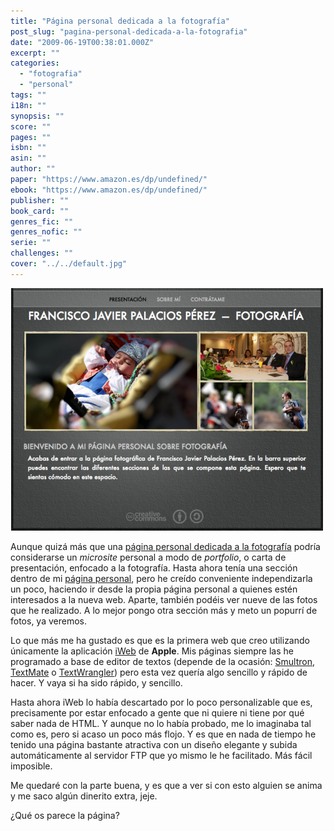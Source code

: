 ```yaml
---
title: "Página personal dedicada a la fotografía"
post_slug: "pagina-personal-dedicada-a-la-fotografia"
date: "2009-06-19T00:38:01.000Z"
excerpt: ""
categories: 
  - "fotografia"
  - "personal"
tags: ""
i18n: ""
synopsis: ""
score: ""
pages: ""
isbn: ""
asin: ""
author: ""
paper: "https://www.amazon.es/dp/undefined/"
ebook: "https://www.amazon.es/dp/undefined/"
publisher: ""
book_card: ""
genres_fic: ""
genres_nofic: ""
serie: ""
challenges: ""
cover: "../../default.jpg"
---
```


[![fotografia.fjp.es](images/fotografia.fjp.es.png "fotografia.fjp.es")](http://fotografia.fjp.es)

Aunque quizá más que una [página personal dedicada a la fotografía](http://fotografia.fjp.es) podría considerarse un _microsite_ personal a modo de _portfolio_, o carta de presentación, enfocado a la fotografía. Hasta ahora tenía una sección dentro de mi [página personal](http://fjp.es), pero he creído conveniente independizarla un poco, haciendo ir desde la propia página personal a quienes estén interesados a la nueva web. Aparte, también podéis ver nueve de las fotos que he realizado. A lo mejor pongo otra sección más y meto un popurrí de fotos, ya veremos.

Lo que más me ha gustado es que es la primera web que creo utilizando únicamente la aplicación [iWeb](http://www.apple.com/es/ilife/iweb/) de **Apple**. Mis páginas siempre las he programado a base de editor de textos (depende de la ocasión: [Smultron](http://tuppis.com/smultron/), [TextMate](http://macromates.com/) o [TextWrangler](http://www.barebones.com/products/TextWrangler/)) pero esta vez quería algo sencillo y rápido de hacer. Y vaya si ha sido rápido, y sencillo.

Hasta ahora iWeb lo había descartado por lo poco personalizable que es, precisamente por estar enfocado a gente que ni quiere ni tiene por qué saber nada de HTML. Y aunque no lo había probado, me lo imaginaba tal como es, pero si acaso un poco más flojo. Y es que en nada de tiempo he tenido una página bastante atractiva con un diseño elegante y subida automáticamente al servidor FTP que yo mismo le he facilitado. Más fácil imposible.

Me quedaré con la parte buena, y es que a ver si con esto alguien se anima y me saco algún dinerito extra, jeje.

¿Qué os parece la página?
